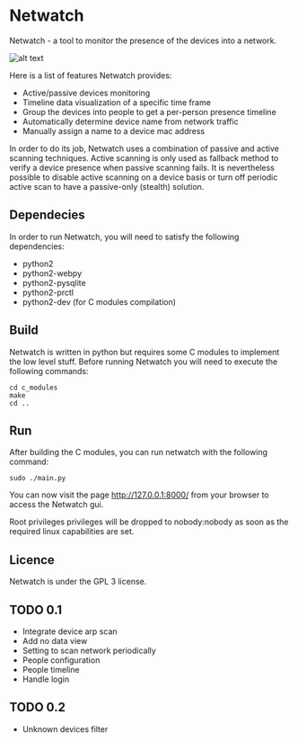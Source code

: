 # Netwatch

Netwatch - a tool to monitor the presence of the devices into a network.

![alt text](https://raw.githubusercontent.com/emanuele-f/netwatch/master/screenshots/devices_page.png)

Here is a list of features Netwatch provides:
- Active/passive devices monitoring
- Timeline data visualization of a specific time frame
- Group the devices into people to get a per-person presence timeline
- Automatically determine device name from network traffic
- Manually assign a name to a device mac address

In order to do its job, Netwatch uses a combination of passive and active scanning techniques.
Active scanning is only used as fallback method to verify a device presence when
passive scanning fails. It is nevertheless possible to disable active scanning on
a device basis or turn off periodic active scan to have a passive-only (stealth) solution.

## Dependecies

In order to run Netwatch, you will need to satisfy the following dependencies:

- python2
- python2-webpy
- python2-pysqlite
- python2-prctl
- python2-dev (for C modules compilation)

## Build

Netwatch is written in python but requires some C modules to implement the low
level stuff. Before running Netwatch you will need to execute the following commands:

```
cd c_modules
make
cd ..
```

## Run

After building the C modules, you can run netwatch with the following command:

```
sudo ./main.py
```

You can now visit the page http://127.0.0.1:8000/ from your browser to access the
Netwatch gui.

Root privileges privileges will be dropped to nobody:nobody as soon as the
required linux capabilities are set.

## Licence

Netwatch is under the GPL 3 license.

## TODO 0.1
- Integrate device arp scan
- Add no data view
- Setting to scan network periodically
- People configuration
- People timeline
- Handle login

## TODO 0.2
- Unknown devices filter
